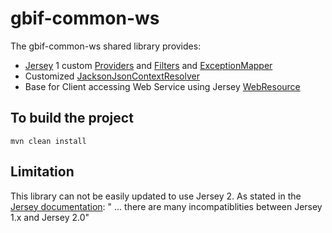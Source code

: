 # gbif-common-ws

The gbif-common-ws shared library provides:
 * [Jersey](https://jersey.java.net/) 1 custom [Providers](https://jersey.java.net/documentation/latest/message-body-workers.html) and [Filters](https://jersey.java.net/documentation/latest/filters-and-interceptors.html) and [ExceptionMapper](https://jersey.java.net/nonav/apidocs/1.18/jersey/javax/ws/rs/ext/ExceptionMapper.html)
 * Customized [JacksonJsonContextResolver]()
 * Base for Client accessing Web Service using Jersey [WebResource](https://jersey.java.net/nonav/apidocs/1.19/jersey/com/sun/jersey/api/client/WebResource.html)


## To build the project
```
mvn clean install
```

## Limitation
This library can not be easily updated to use Jersey 2.
As stated in the [Jersey documentation](https://jersey.java.net/nonav/documentation/2.0/migration.html): " ... there are many incompatiblities between Jersey 1.x and Jersey 2.0"
